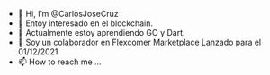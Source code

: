 - 👋 Hi, I’m @CarlosJoseCruz
- 👀 Entoy interesado en el blockchain.
- 🌱 Actualmente estoy aprendiendo GO y Dart.
- 💞️ Soy un colaborador en Flexcomer Marketplace Lanzado para el 01/12/2021
- 📫 How to reach me ...

<!---
CarlosJoseCruz/CarlosJoseCruz is a ✨ special ✨ repository because its `README.md` (this file) appears on your GitHub profile.
You can click the Preview link to take a look at your changes.
--->
